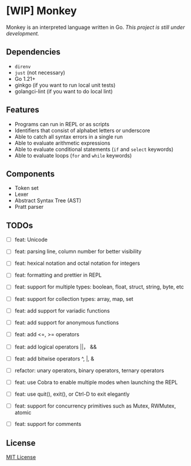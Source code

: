 # [WIP] Monkey

Monkey is an interpreted language written in Go. *This project is still under development.*

## Dependencies

+ `direnv`
+ `just` (not necessary)
+ Go 1.21+
+ ginkgo (if you want to run local unit tests)
+ golangci-lint (if you want to do local lint)

## Features

+ Programs can run in REPL or as scripts
+ Identifiers that consist of alphabet letters or underscore
+ Able to catch all syntax errors in a single run
+ Able to evaluate arithmetic expressions
+ Able to evaluate conditional statements (`if` and `select` keywords)
+ Able to evaluate loops (`for` and `while` keywords)

## Components

+ Token set
+ Lexer
+ Abstract Syntax Tree (AST)
+ Pratt parser

## TODOs

- [ ] feat: Unicode
- [ ] feat: parsing line, column number for better visibility
- [ ] feat: hexical notation and octal notation for integers
- [ ] feat: formatting and prettier in REPL
- [ ] feat: support for multiple types: boolean, float, struct, string, byte, etc
- [ ] feat: support for collection types: array, map, set
- [ ] feat: add support for variadic functions
- [ ] feat: add support for anonymous functions
- [ ] feat: add <=, >= operators
- [ ] feat: add logical operators ||， &&
- [ ] feat: add bitwise operators ^, |, &
- [ ] refactor: unary operators, binary operators, ternary operators
- [ ] feat: use Cobra to enable multiple modes when launching the REPL
- [ ] feat: use quit(), exit(), or Ctrl-D to exit elegantly
- [ ] feat: support for concurrency primitives such as Mutex, RWMutex, atomic
- [ ] feat: support for comments



## License

[MIT License](./LICENSE)
